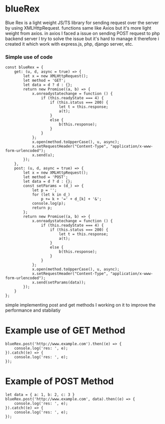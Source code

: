 # blueRex
Blue Rex is a light weight JS/TS library for sending request over the server by using XMLHttpRequest. functions same like Axios but it's more light weight from axios.
in axios I faced a issue on sending POST request to php backend server I try to solve the issue but it's hard to manage it therefore i created it which work with express.js, php, django server, etc.

### Simple use of code
```
const blueRex = {
    get: (u, d, async = true) => {
        let x = new XMLHttpRequest();
        let method = 'GET';
        let data = d ? d : {};
        return new Promise((a, b) => {
            x.onreadystatechange = function () {
                if (this.readyState === 4) {
                    if (this.status === 200) {
                        let t = this.response;
                        a(t);
                    }
                    else {
                        b(this.response);
                    }
                }
            };
            x.open(method.toUpperCase(), u, async);
            x.setRequestHeader("Content-Type", "application/x-www-form-urlencoded");
            x.send(u);
        });
    },
    post: (u, d, async = true) => {
        let x = new XMLHttpRequest();
        let method = 'POST';
        let data = d ? d : {};
        const setParams = (d_) => {
            let p = '';
            for (let k in d_)
                p += k + '=' + d_[k] + '&';
            console.log(p);
            return p;
        };
        return new Promise((a, b) => {
            x.onreadystatechange = function () {
                if (this.readyState === 4) {
                    if (this.status === 200) {
                        let t = this.response;
                        a(t);
                    }
                    else {
                        b(this.response);
                    }
                }
            };
            x.open(method.toUpperCase(), u, async);
            x.setRequestHeader("Content-Type", "application/x-www-form-urlencoded");
            x.send(setParams(data));
        });
    }
};

```

simple implementing post and get methods I working on it to improve the performance and stabilatiy

# Example use of GET Method

```
blueRex.post('http://www.example.com').then((e) => {
    console.log('res: ', e);
}).catch((e) => {
    console.log('res: ', e);
});

```

# Example of POST Method

```
let data = { a: 1, b: 2, c: 3 }
blueRex.post('http://www.example.com', data).then((e) => {
    console.log('res: ', e);
}).catch((e) => {
    console.log('res: ', e);
});
```
